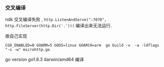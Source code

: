 ### 交叉编译


ndk 交叉编译失败 , `http.ListenAndServe(":7070", http.FileServer(http.Dir('.')))` 编译出来无法运行.

故自己实现

```
CGO_ENABLED=0 GOARM=5 GOOS=linux GOARCH=arm  go build -v  -a -ldflags "-s -w" microhttp.go
```

go version go1.8.3 darwin/amd64 编译
